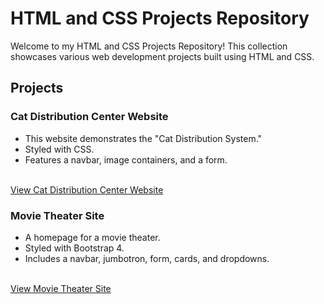 # HTML and CSS Projects Repository

Welcome to my HTML and CSS Projects Repository! This collection showcases various web development projects built using HTML and CSS.

## Projects

### Cat Distribution Center Website

- This website demonstrates the "Cat Distribution System."
- Styled with CSS.
- Features a navbar, image containers, and a form.

<br>[View Cat Distribution Center Website](https://github.com/catpylnev/HTML-and-CSS-Projects/tree/main/Basic_HTML_and_CSS/Website-Project)

### Movie Theater Site


- A homepage for a movie theater.
- Styled with Bootstrap 4.
- Includes a navbar, jumbotron, form, cards, and dropdowns.

<br>[View Movie Theater Site](https://github.com/catpylnev/HTML-and-CSS-Projects/tree/main/bootstrap4_project)
